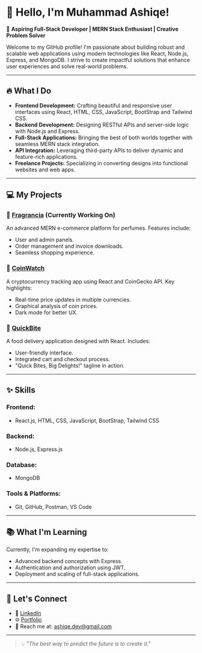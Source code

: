 # 👋 Hello, I'm Muhammad Ashiqe! 

🚀 **Aspiring Full-Stack Developer | MERN Stack Enthusiast | Creative Problem Solver**

Welcome to my GitHub profile! I'm passionate about building robust and scalable web applications using modern technologies like React, Node.js, Express, and MongoDB. I strive to create impactful solutions that enhance user experiences and solve real-world problems.

---

## 🔥 **What I Do**

- **Frontend Development:** Crafting beautiful and responsive user interfaces using React, HTML, CSS, JavaScript, BootStrap and Tailwind CSS.
- **Backend Development:** Designing RESTful APIs and server-side logic with Node.js and Express.
- **Full-Stack Applications:** Bringing the best of both worlds together with seamless MERN stack integration.
- **API Integration:** Leveraging third-party APIs to deliver dynamic and feature-rich applications.
- **Freelance Projects:** Specializing in converting designs into functional websites and web apps.

---

## 💻 **My Projects**

### 🌟 [Fragrancia](#) (Currently Working On)
An advanced MERN e-commerce platform for perfumes. Features include:
- User and admin panels.
- Order management and invoice downloads.
- Seamless shopping experience.

### 🌟 [CoinWatch](#)
A cryptocurrency tracking app using React and CoinGecko API. Key highlights:
- Real-time price updates in multiple currencies.
- Graphical analysis of coin prices.
- Dark mode for better UX.

### 🌟 [QuickBite](#)
A food delivery application designed with React. Includes:
- User-friendly interface.
- Integrated cart and checkout process.
- "Quick Bites, Big Delights!" tagline in action.

---

## ✨ **Skills**

### **Frontend:**
- React.js, HTML, CSS, JavaScript, BootStrap, Tailwind CSS

### **Backend:**
- Node.js, Express.js

### **Database:**
- MongoDB

### **Tools & Platforms:**
- Git, GitHub, Postman, VS Code

---

## 📚 **What I'm Learning**

Currently, I'm expanding my expertise to:
- Advanced backend concepts with Express.
- Authentication and authorization using JWT.
- Deployment and scaling of full-stack applications.

---

## 🌟 **Let's Connect**

- 💼 [LinkedIn](https://www.linkedin.com/in/muhammad-ashiqe)
- 🌐 [Portfolio](#)
- 📧 Reach me at: ashiqe.dev@gmail.com

---

> 💡 _"The best way to predict the future is to create it."_

